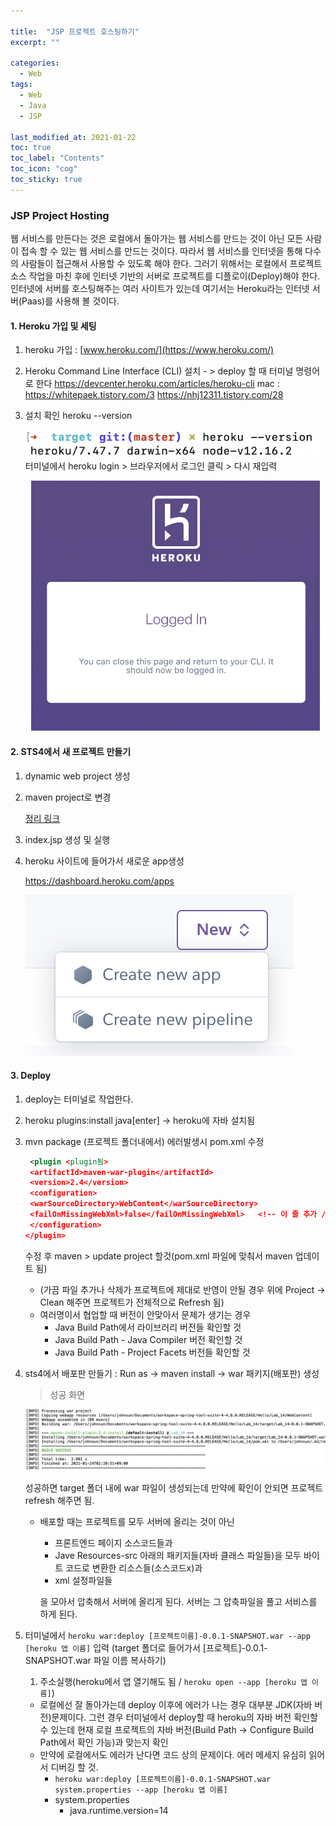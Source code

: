 ```yaml
---

title:  "JSP 프로젝트 호스팅하기"
excerpt: "" 

categories:
  - Web
tags:
  - Web
  - Java
  - JSP

last_modified_at: 2021-01-22 
toc: true
toc_label: "Contents"
toc_icon: "cog"
toc_sticky: true
---
```


### **JSP Project Hosting**

웹 서비스를 만든다는 것은 로컬에서 돌아가는 웹 서비스를 만드는 것이 아닌 모든 사람이 접속 할 수 있는 웹 서비스를 만드는 것이다. 따라서 웹 서비스를 인터넷을 통해 다수의 사람들이 접근해서 사용할 수 있도록 해야 한다. 그러기 위해서는 로컬에서 프로젝트 소스 작업을 마친 후에 인터넷 기반의 서버로 프로젝트를 디플로이(Deploy)해야 한다. 인터넷에 서버를 호스팅해주는 여러 사이트가 있는데 여기서는 Heroku라는 인터넷 서버(Paas)를 사용해 볼 것이다. 

#### 1. Heroku 가입 및 세팅

1. heroku 가입 : [www.heroku.com/](https://www.heroku.com/)

2. Heroku Command Line Interface (CLI)  설치  - > deploy 할 때 터미널 명령어로 한다
   <https://devcenter.heroku.com/articles/heroku-cli>
    mac : <https://whitepaek.tistory.com/3>
           <https://nhj12311.tistory.com/28>

3. 설치 확인
   heroku --version

   ![스크린샷 2021-01-23 오후 11.17.38](/assets/images/jsp_project/38.png)
   터미널에서 heroku login > 브라우저에서 로그인 클릭 > 다시 재입력

   <center><img height="400" src="/assets/images/jsp_project/59.png"></center>

   

#### 2. STS4에서 새 프로젝트 만들기

1. dynamic web project 생성

2. maven project로 변경

    [정리 링크](https://syh39.github.io/web/Spring_git/#%EC%83%88-%ED%94%84%EB%A1%9C%EC%A0%9D%ED%8A%B8-%EB%A7%8C%EB%93%A4%EA%B8%B0)

3. index.jsp 생성 및 실행

4. heroku 사이트에 들어가서 새로운 app생성

   <https://dashboard.heroku.com/apps>

   ![스크린샷 2021-01-23 오후 11.21.58](/assets/images/jsp_project/58.png)



#### 3. Deploy

1. deploy는 터미널로 작업한다.

2. heroku plugins:install java[enter]  -> heroku에 자바 설치됨

3. mvn package (프로젝트 폴더내에서)
   에러발생시 pom.xml 수정

   ~~~xml
    <plugin <plugin됨>
    <artifactId>maven-war-plugin</artifactId>
    <version>2.4</version>
    <configuration>
    <warSourceDirectory>WebContent</warSourceDirectory>
    <failOnMissingWebXml>false</failOnMissingWebXml>   <!-- 이 줄 추가 / heroku와 호환됨 -->
    </configuration>
   </plugin>
   ~~~

   수정 후 maven > update project 할것(pom.xml 파일에 맞춰서 maven 업데이트 됨)

   - (가끔 파일 추가나 삭제가 프로젝트에 제대로 반영이 안될 경우 위에 Project -> Clean 해주면 프로젝트가 전체적으로 Refresh 됨)
   - 여러명이서 협업할 때 버전이 안맞아서 문제가 생기는 경우
     -  Java Build Path에서 라이브러리 버전들 확인할 것
     -  Java Build Path - Java Compiler 버전 확인할 것
     -  Java Build Path - Project Facets 버전들 확인할 것

4. sts4에서 배포판 만들기 : Run  as -> maven install -> war 패키지(배포판) 생성

   > 성공 화면

   ![20](/assets/images/jsp_project/20.png)

   성공하면 target 폴더 내에 war 파일이 생성되는데 만약에 확인이 안되면 프로젝트 refresh 해주면 됨. 

   

   - 배포할 때는 프로젝트를 모두 서버에 올리는 것이 아닌 

     - 프론트엔드 페이지 소스코드들과
     - Jave Resources-src 아래의 패키지들(자바 클래스 파일들)을 모두 바이트 코드로 변환한 리소스들(소스코드x)과
     - xml 설정파일들

     을 모아서 압축해서 서버에 올리게 된다. 서버는 그 압축파일을 풀고 서비스를 하게 된다. 

5. 터미널에서 `heroku war:deploy [프로젝트이름]-0.0.1-SNAPSHOT.war --app [heroku 앱 이름]`  입력
   (target 폴더로 들어가서 [프로젝트]-0.0.1-SNAPSHOT.war 파일 이름 복사하기)

   1. 주소실행(heroku에서 앱 열기해도 됨 / `heroku open --app [heroku 앱 이름]`)

   - 로컬에선 잘 돌아가는데 deploy 이후에 에러가 나는 경우 대부분 JDK(자바 버전)문제이다. 그런 경우 터미널에서 deploy할 때 heroku의 자바 버전 확인할 수 있는데 현재 로컬 프로젝트의 자바 버전(Build Path -> Configure Build Path에서 확인 가능)과 맞는지 확인
   - 만약에 로컬에서도 에러가 난다면 코드 상의 문제이다. 에러 메세지 유심히 읽어서 디버깅 할 것.
     - `heroku war:deploy [프로젝트이름]-0.0.1-SNAPSHOT.war system.properties --app [heroku 앱 이름]`
     - system.properties
       - java.runtime.version=14

